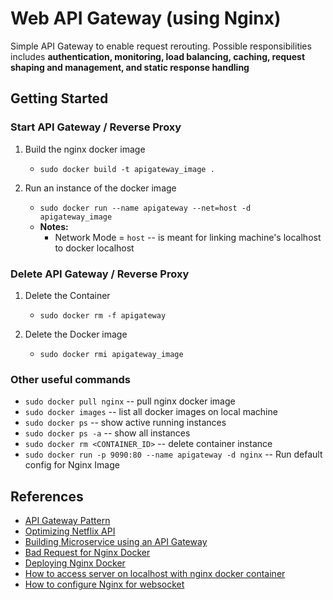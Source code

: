 # Web API Gateway (using Nginx)

Simple API Gateway to enable request rerouting. Possible responsibilities includes **authentication, monitoring, load
balancing, caching, request shaping and management, and static response handling**

## Getting Started

### Start API Gateway / Reverse Proxy

1. Build the nginx docker image
    - `sudo docker build -t apigateway_image .`

2. Run an instance of the docker image
    - `sudo docker run --name apigateway --net=host -d apigateway_image`
    - **Notes:**
        - Network Mode = `host` -- is meant for linking machine's localhost to docker localhost

### Delete API Gateway / Reverse Proxy

1. Delete the Container
    - `sudo docker rm -f apigateway`

2. Delete the Docker image
    - `sudo docker rmi apigateway_image`
        
### Other useful commands

- `sudo docker pull nginx` -- pull nginx docker image
- `sudo docker images` -- list all docker images on local machine
- `sudo docker ps` -- show active running instances
- `sudo docker ps -a` -- show all instances
- `sudo docker rm <CONTAINER_ID>` -- delete container instance
- `sudo docker run -p 9090:80 --name apigateway -d nginx` -- Run default config for Nginx Image

## References

- [API Gateway Pattern](https://microservices.io/patterns/apigateway.html)
- [Optimizing Netflix API](https://netflixtechblog.com/optimizing-the-netflix-api-5c9ac715cf19)
- [Building Microservice using an API Gateway](https://www.nginx.com/blog/building-microservices-using-an-api-gateway/)
- [Bad Request for Nginx Docker](https://stackoverflow.com/questions/38346847/nginx-docker-container-502-bad-gateway-response)
- [Deploying Nginx Docker](https://www.nginx.com/blog/deploying-nginx-nginx-plus-docker/)
- [How to access server on localhost with nginx docker container](https://stackoverflow.com/questions/27810076/how-do-i-access-a-server-on-localhost-with-nginx-docker-container)
- [How to configure Nginx for websocket](https://www.serverlab.ca/tutorials/linux/web-servers-linux/how-to-configure-nginx-for-websockets/)
